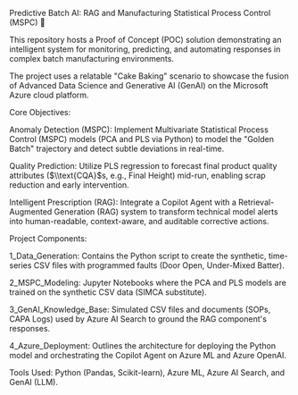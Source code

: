 Predictive Batch AI: RAG and Manufacturing Statistical Process Control (MSPC) 🌟

This repository hosts a Proof of Concept (POC) solution demonstrating an intelligent system for monitoring, predicting, and automating responses in complex batch manufacturing environments.



The project uses a relatable "Cake Baking" scenario to showcase the fusion of Advanced Data Science and Generative AI (GenAI) on the Microsoft Azure cloud platform.



Core Objectives:

Anomaly Detection (MSPC): Implement Multivariate Statistical Process Control (MSPC) models (PCA and PLS via Python) to model the "Golden Batch" trajectory and detect subtle deviations in real-time.



Quality Prediction: Utilize PLS regression to forecast final product quality attributes ($\\text{CQA}$s, e.g., Final Height) mid-run, enabling scrap reduction and early intervention.



Intelligent Prescription (RAG): Integrate a Copilot Agent with a Retrieval-Augmented Generation (RAG) system to transform technical model alerts into human-readable, context-aware, and auditable corrective actions.



Project Components:

1\_Data\_Generation: Contains the Python script to create the synthetic, time-series CSV files with programmed faults (Door Open, Under-Mixed Batter).



2\_MSPC\_Modeling: Jupyter Notebooks where the PCA and PLS models are trained on the synthetic CSV data (SIMCA substitute).



3\_GenAI\_Knowledge\_Base: Simulated CSV files and documents (SOPs, CAPA Logs) used by Azure AI Search to ground the RAG component's responses.



4\_Azure\_Deployment: Outlines the architecture for deploying the Python model and orchestrating the Copilot Agent on Azure ML and Azure OpenAI.



Tools Used: Python (Pandas, Scikit-learn), Azure ML, Azure AI Search, and GenAI (LLM).

